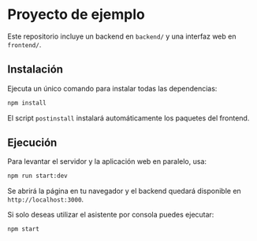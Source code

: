 # Proyecto de ejemplo

Este repositorio incluye un backend en `backend/` y una interfaz web en `frontend/`.

## Instalación

Ejecuta un único comando para instalar todas las dependencias:

```bash
npm install
```

El script `postinstall` instalará automáticamente los paquetes del frontend.

## Ejecución

Para levantar el servidor y la aplicación web en paralelo, usa:

```bash
npm run start:dev
```

Se abrirá la página en tu navegador y el backend quedará disponible en `http://localhost:3000`.

Si solo deseas utilizar el asistente por consola puedes ejecutar:

```bash
npm start
```
